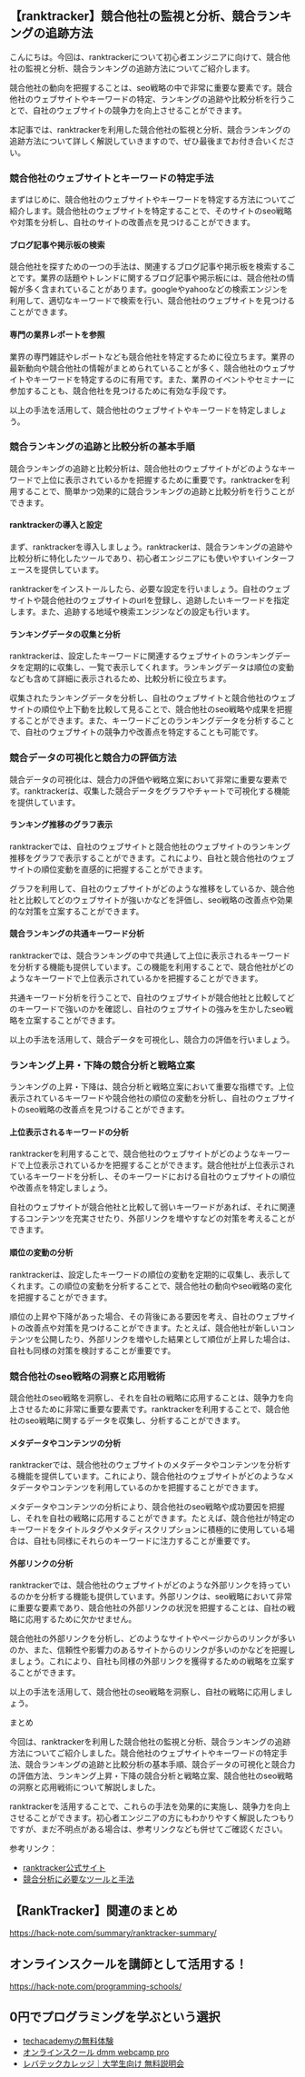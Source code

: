 <!--
title:   【ranktracker】競合他社の監視と分析、競合ランキングの追跡方法
tags:    SEO,ranktracker
id:      2d7daa0a3ccda7462dce
private: false
-->


## 【ranktracker】競合他社の監視と分析、競合ランキングの追跡方法

こんにちは。今回は、ranktrackerについて初心者エンジニアに向けて、競合他社の監視と分析、競合ランキングの追跡方法についてご紹介します。

競合他社の動向を把握することは、seo戦略の中で非常に重要な要素です。競合他社のウェブサイトやキーワードの特定、ランキングの追跡や比較分析を行うことで、自社のウェブサイトの競争力を向上させることができます。

本記事では、ranktrackerを利用した競合他社の監視と分析、競合ランキングの追跡方法について詳しく解説していきますので、ぜひ最後までお付き合いください。

### 競合他社のウェブサイトとキーワードの特定手法

まずはじめに、競合他社のウェブサイトやキーワードを特定する方法についてご紹介します。競合他社のウェブサイトを特定することで、そのサイトのseo戦略や対策を分析し、自社のサイトの改善点を見つけることができます。

#### ブログ記事や掲示板の検索

競合他社を探すための一つの手法は、関連するブログ記事や掲示板を検索することです。業界の話題やトレンドに関するブログ記事や掲示板には、競合他社の情報が多く含まれていることがあります。googleやyahooなどの検索エンジンを利用して、適切なキーワードで検索を行い、競合他社のウェブサイトを見つけることができます。

#### 専門の業界レポートを参照

業界の専門雑誌やレポートなども競合他社を特定するために役立ちます。業界の最新動向や競合他社の情報がまとめられていることが多く、競合他社のウェブサイトやキーワードを特定するのに有用です。また、業界のイベントやセミナーに参加することも、競合他社を見つけるために有効な手段です。

以上の手法を活用して、競合他社のウェブサイトやキーワードを特定しましょう。

### 競合ランキングの追跡と比較分析の基本手順

競合ランキングの追跡と比較分析は、競合他社のウェブサイトがどのようなキーワードで上位に表示されているかを把握するために重要です。ranktrackerを利用することで、簡単かつ効果的に競合ランキングの追跡と比較分析を行うことができます。

#### ranktrackerの導入と設定

まず、ranktrackerを導入しましょう。ranktrackerは、競合ランキングの追跡や比較分析に特化したツールであり、初心者エンジニアにも使いやすいインターフェースを提供しています。

ranktrackerをインストールしたら、必要な設定を行いましょう。自社のウェブサイトや競合他社のウェブサイトのurlを登録し、追跡したいキーワードを指定します。また、追跡する地域や検索エンジンなどの設定も行います。

#### ランキングデータの収集と分析

ranktrackerは、設定したキーワードに関連するウェブサイトのランキングデータを定期的に収集し、一覧で表示してくれます。ランキングデータは順位の変動なども含めて詳細に表示されるため、比較分析に役立ちます。

収集されたランキングデータを分析し、自社のウェブサイトと競合他社のウェブサイトの順位や上下動を比較して見ることで、競合他社のseo戦略や成果を把握することができます。また、キーワードごとのランキングデータを分析することで、自社のウェブサイトの競争力や改善点を特定することも可能です。

### 競合データの可視化と競合力の評価方法

競合データの可視化は、競合力の評価や戦略立案において非常に重要な要素です。ranktrackerは、収集した競合データをグラフやチャートで可視化する機能を提供しています。

#### ランキング推移のグラフ表示

ranktrackerでは、自社のウェブサイトと競合他社のウェブサイトのランキング推移をグラフで表示することができます。これにより、自社と競合他社のウェブサイトの順位変動を直感的に把握することができます。

グラフを利用して、自社のウェブサイトがどのような推移をしているか、競合他社と比較してどのウェブサイトが強いかなどを評価し、seo戦略の改善点や効果的な対策を立案することができます。

#### 競合ランキングの共通キーワード分析

ranktrackerでは、競合ランキングの中で共通して上位に表示されるキーワードを分析する機能も提供しています。この機能を利用することで、競合他社がどのようなキーワードで上位表示されているかを把握することができます。

共通キーワード分析を行うことで、自社のウェブサイトが競合他社と比較してどのキーワードで強いのかを確認し、自社のウェブサイトの強みを生かしたseo戦略を立案することができます。

以上の手法を活用して、競合データを可視化し、競合力の評価を行いましょう。

### ランキング上昇・下降の競合分析と戦略立案

ランキングの上昇・下降は、競合分析と戦略立案において重要な指標です。上位表示されているキーワードや競合他社の順位の変動を分析し、自社のウェブサイトのseo戦略の改善点を見つけることができます。

#### 上位表示されるキーワードの分析

ranktrackerを利用することで、競合他社のウェブサイトがどのようなキーワードで上位表示されているかを把握することができます。競合他社が上位表示されているキーワードを分析し、そのキーワードにおける自社のウェブサイトの順位や改善点を特定しましょう。

自社のウェブサイトが競合他社と比較して弱いキーワードがあれば、それに関連するコンテンツを充実させたり、外部リンクを増やすなどの対策を考えることができます。

#### 順位の変動の分析

ranktrackerは、設定したキーワードの順位の変動を定期的に収集し、表示してくれます。この順位の変動を分析することで、競合他社の動向やseo戦略の変化を把握することができます。

順位の上昇や下降があった場合、その背後にある要因を考え、自社のウェブサイトの改善点や対策を見つけることができます。たとえば、競合他社が新しいコンテンツを公開したり、外部リンクを増やした結果として順位が上昇した場合は、自社も同様の対策を検討することが重要です。

### 競合他社のseo戦略の洞察と応用戦術

競合他社のseo戦略を洞察し、それを自社の戦略に応用することは、競争力を向上させるために非常に重要な要素です。ranktrackerを利用することで、競合他社のseo戦略に関するデータを収集し、分析することができます。

#### メタデータやコンテンツの分析

ranktrackerでは、競合他社のウェブサイトのメタデータやコンテンツを分析する機能を提供しています。これにより、競合他社のウェブサイトがどのようなメタデータやコンテンツを利用しているのかを把握することができます。

メタデータやコンテンツの分析により、競合他社のseo戦略や成功要因を把握し、それを自社の戦略に応用することができます。たとえば、競合他社が特定のキーワードをタイトルタグやメタディスクリプションに積極的に使用している場合は、自社も同様にそれらのキーワードに注力することが重要です。

#### 外部リンクの分析

ranktrackerでは、競合他社のウェブサイトがどのような外部リンクを持っているのかを分析する機能も提供しています。外部リンクは、seo戦略において非常に重要な要素であり、競合他社の外部リンクの状況を把握することは、自社の戦略に応用するために欠かせません。

競合他社の外部リンクを分析し、どのようなサイトやページからのリンクが多いのか、また、信頼性や影響力のあるサイトからのリンクが多いのかなどを把握しましょう。これにより、自社も同様の外部リンクを獲得するための戦略を立案することができます。

以上の手法を活用して、競合他社のseo戦略を洞察し、自社の戦略に応用しましょう。

まとめ

今回は、ranktrackerを利用した競合他社の監視と分析、競合ランキングの追跡方法についてご紹介しました。競合他社のウェブサイトやキーワードの特定手法、競合ランキングの追跡と比較分析の基本手順、競合データの可視化と競合力の評価方法、ランキング上昇・下降の競合分析と戦略立案、競合他社のseo戦略の洞察と応用戦術について解説しました。

ranktrackerを活用することで、これらの手法を効果的に実施し、競争力を向上させることができます。初心者エンジニアの方にもわかりやすく解説したつもりですが、まだ不明点がある場合は、参考リンクなども併せてご確認ください。

参考リンク：
- [ranktracker公式サイト](https://www.link-assistant.jp/ranktracker/)
- [競合分析に必要なツールと手法](https://blog.smr338.com/archives/1014/)



## 【RankTracker】関連のまとめ
https://hack-note.com/summary/ranktracker-summary/



## オンラインスクールを講師として活用する！
https://hack-note.com/programming-schools/



## 0円でプログラミングを学ぶという選択
- [techacademyの無料体験](//af.moshimo.com/af/c/click?a_id=2612475&amp;p_id=1555&amp;pc_id=2816&amp;pl_id=22706&amp;url=https%3a%2f%2ftechacademy.jp%2fhtmlcss-trial%3futm_source%3dmoshimo%26utm_medium%3daffiliate%26utm_campaign%3dtextad)
- [オンラインスクール dmm webcamp pro](//af.moshimo.com/af/c/click?a_id=2612482&amp;p_id=1363&amp;pc_id=2297&amp;pl_id=39999&amp;guid=on)
- [レバテックカレッジ｜大学生向け 無料説明会](//af.moshimo.com/af/c/click?a_id=4071793&p_id=3198&pc_id=7488&pl_id=41848)
